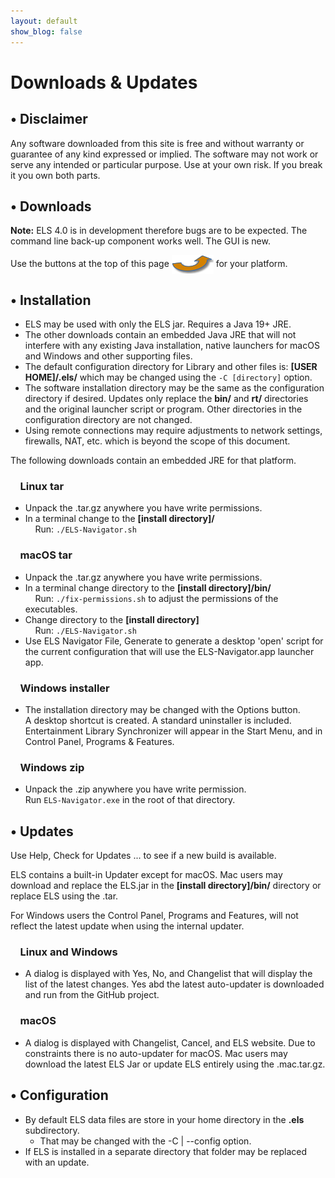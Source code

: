 ```yaml
---
layout: default
show_blog: false
---
```

# Downloads & Updates

## &bull; Disclaimer

Any software downloaded from this site is free and without warranty or guarantee of any
kind expressed or implied. The software may not work or serve any intended or particular
purpose. Use at your own risk. If you break it you own both parts.

## &bull; Downloads

**Note:** ELS 4.0 is in development therefore bugs are to be expected. The command line back-up component works well. The GUI is new.

Use the buttons at the top of this page <img style="vertical-align:middle" src="assets/images/swoop-up-arrow.png" border="0"/> for your platform.

## &bull; Installation

 * ELS may be used with only the ELS jar. Requires a Java 19+ JRE.
 * The other downloads contain an embedded Java JRE that will not interfere with any existing Java installation, native
   launchers for macOS and Windows and other supporting files.
 * The default configuration directory for Library and other files is: **[USER HOME]/.els/** which may be changed
   using the `` -C [directory] `` option.
 * The software installation directory may be the same as the configuration directory if desired. Updates only
   replace the **bin/** and **rt/** directories and the original launcher script or program. Other directories
   in the configuration directory are not changed.
 * Using remote connections may require adjustments to network settings, firewalls, NAT, etc.
   which is beyond the scope of this document.

The following downloads contain an embedded JRE for that platform.

### &nbsp;&nbsp;&nbsp; Linux tar

 * Unpack the .tar.gz anywhere you have write permissions.<br/>
 * In a terminal change to the  **[install directory]/**<br/>
   &nbsp;&nbsp;&nbsp;&nbsp;Run: ``` ./ELS-Navigator.sh ```

### &nbsp;&nbsp;&nbsp; macOS tar

 * Unpack the .tar.gz anywhere you have write permissions.<br/>
 * In a terminal change directory to the **[install directory]/bin/**<br/>
   &nbsp;&nbsp;&nbsp;&nbsp;Run: `` ./fix-permissions.sh `` to adjust the permissions of the executables.
 * Change directory to the **[install directory]**<br/>
   &nbsp;&nbsp;&nbsp;&nbsp;Run: ``` ./ELS-Navigator.sh ```
 * Use ELS Navigator File, Generate to generate a desktop 'open' script for the current configuration
   that will use the ELS-Navigator.app launcher app. 

### &nbsp;&nbsp;&nbsp; Windows installer

 * The installation directory may be changed with the Options button.<br/>
   A desktop shortcut is created. A standard uninstaller is included. Entertainment Library Synchronizer will
   appear in the Start Menu, and in Control Panel, Programs & Features.

### &nbsp;&nbsp;&nbsp; Windows zip

 * Unpack the .zip anywhere you have write permission.<br/>
   Run ``` ELS-Navigator.exe ``` in the root of that directory.


## &bull; Updates

Use Help, Check for Updates ... to see if a new build is available.

ELS contains a built-in Updater except for macOS. Mac users may download and replace the
ELS.jar in the **[install directory]/bin/** directory or replace ELS using the .tar.

For Windows users the Control Panel, Programs and Features, will not reflect the latest update
when using the internal updater. 

### &nbsp;&nbsp;&nbsp; Linux and Windows

 * A dialog is displayed with Yes, No, and Changelist that will display the list of the latest changes.
   Yes abd the latest auto-updater is downloaded and run from the GitHub project.

### &nbsp;&nbsp;&nbsp; macOS

 * A dialog is displayed with Changelist, Cancel, and ELS website. Due to constraints there is no
   auto-updater for macOS. Mac users may download the latest ELS Jar or update ELS entirely 
   using the .mac.tar.gz.

## &bull; Configuration

 * By default ELS data files are store in your home directory in the **.els** subdirectory.
   * That may be changed with the -C \| \--config option.
 * If ELS is installed in a separate directory that folder may be replaced with an update.
